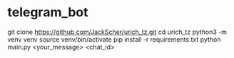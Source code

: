 # telegram_bot
git clone https://github.com/JackScher/urich_tz.git
cd urich_tz
python3 -m venv venv
source venv/bin/activate
pip install -r requirements.txt
python main.py <your_message> <chat_id>
